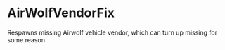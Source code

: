 # AirWolfVendorFix
Respawns missing Airwolf vehicle vendor, which can turn up missing for some reason.
